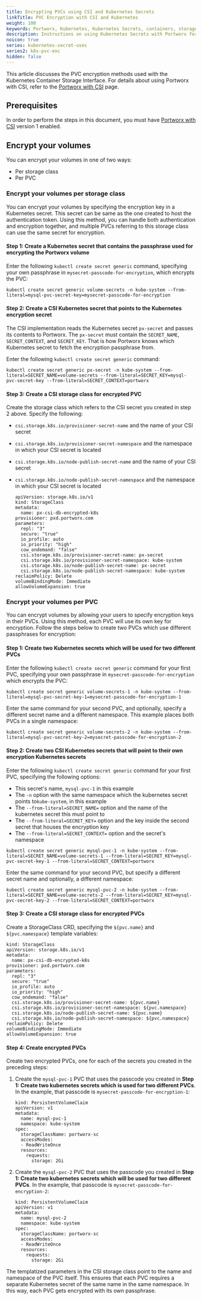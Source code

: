 ```yaml
---
title: Encrypting PVCs using CSI and Kubernetes Secrets
linkTitle: PVC Encryption with CSI and Kubernetes
weight: 100
keywords: Portworx, Kubernetes, Kubernetes Secrets, containers, storage, encryption, CSI
description: Instructions on using Kubernetes Secrets with Portworx for encrypting PVCs on CSI using StorageClass
noicon: true
series: kubernetes-secret-uses
series2: k8s-pvc-enc
hidden: false
---
```


This article discusses the PVC encryption methods used with the Kubernetes Container Storage Interface. For details about using Portworx with CSI, refer to the [Portworx with CSI](/portworx-install-with-kubernetes/storage-operations/csi/) page.

## Prerequisites

In order to perform the steps in this document, you must have [Portworx with CSI](/portworx-install-with-kubernetes/storage-operations/csi/) version 1 enabled.

## Encrypt your volumes

You can encrypt your volumes in one of two ways:

* Per storage class
* Per PVC

### Encrypt your volumes per storage class

You can encrypt your volumes by specifying the encryption key in a Kubernetes secret. This secret can be same as the one created to host the authentication token. Using this method, you can handle both authentication and encryption together, and multiple PVCs referring to this storage class can use the same secret for encryption.

#### Step 1: Create a Kubernetes secret that contains the passphrase used for encrypting the Portworx volume

Enter the following `kubectl create secret generic` command, specifying your own passphrase in `mysecret-passcode-for-encryption`, which encrypts the PVC:

```text
kubectl create secret generic volume-secrets -n kube-system --from-literal=mysql-pvc-secret-key=mysecret-passcode-for-encryption
```

#### Step 2: Create a CSI Kubernetes secret that points to the Kubernetes encryption secret

The CSI implementation reads the Kubernetes secret `px-secret` and passes its contents to Portworx. The `px-secret` must contain the `SECRET_NAME`, `SECRET_CONTEXT`, and `SECRET_KEY`. That is how Portworx knows which Kubernetes secret to fetch the encryption passphrase from.

Enter the following `kubectl create secret generic` command:

```text
kubectl create secret generic px-secret -n kube-system --from-literal=SECRET_NAME=volume-secrets --from-literal=SECRET_KEY=mysql-pvc-secret-key --from-literal=SECRET_CONTEXT=portworx
```

#### Step 3: Create a CSI storage class for encrypted PVC

Create the storage class which refers to the CSI secret you created in step 2 above. Specify the following:

  * `csi.storage.k8s.io/provisioner-secret-name` and the name of your CSI secret
  * `csi.storage.k8s.io/provisioner-secret-namespace` and the namespace in which your CSI secret is located
  * `csi.storage.k8s.io/node-publish-secret-name` and the name of your CSI secret
  * `csi.storage.k8s.io/node-publish-secret-namespace` and the namespace in which your CSI secret is located

    ```text
    apiVersion: storage.k8s.io/v1
    kind: StorageClass
    metadata:
      name: px-csi-db-encrypted-k8s
    provisioner: pxd.portworx.com
    parameters:
      repl: "3"
      secure: "true"
      io_profile: auto
      io_priority: "high" 
      cow_ondemand: "false"
      csi.storage.k8s.io/provisioner-secret-name: px-secret
      csi.storage.k8s.io/provisioner-secret-namespace: kube-system
      csi.storage.k8s.io/node-publish-secret-name: px-secret
      csi.storage.k8s.io/node-publish-secret-namespace: kube-system
    reclaimPolicy: Delete
    volumeBindingMode: Immediate
    allowVolumeExpansion: true
    ```


### Encrypt your volumes per PVC

You can encrypt volumes by allowing your users to specify encryption keys in their PVCs. Using this method, each PVC will use its own key for encryption. Follow the steps below to create two PVCs which use different passphrases for encryption:

#### Step 1: Create two Kubernetes secrets which will be used for two different PVCs

Enter the following `kubectl create secret generic` command for your first PVC, specifying your own passphrase in `mysecret-passcode-for-encryption` which encrypts the PVC:

```text
kubectl create secret generic volume-secrets-1 -n kube-system --from-literal=mysql-pvc-secret-key-1=mysecret-passcode-for-encryption-1
```

Enter the same command for your second PVC, and optionally, specify a different secret name and a different namespace. This example places both PVCs in a single namespace:

```text
kubectl create secret generic volume-secrets-2 -n kube-system --from-literal=mysql-pvc-secret-key-2=mysecret-passcode-for-encryption-2
```

#### Step 2: Create two CSI Kubernetes secrets that will point to their own encryption Kubernetes secrets

Enter the following `kubectl create secret generic` command for your first PVC, specifying the following options:

  * This secret's name, `mysql-pvc-1` in this example
  * The `-n` option with the same namespace which the kubernetes secret points to`kube-system`, in this example
  * The `--from-literal=SECRET_NAME=` option and the name of the kubernetes secret this must point to 
  * The `--from-literal=SECRET_KEY=` option and the key inside the second secret that houses the encryption key
  * The `--from-literal=SECRET_CONTEXT=` option and the secret's namespace


```text
kubectl create secret generic mysql-pvc-1 -n kube-system --from-literal=SECRET_NAME=volume-secrets-1 --from-literal=SECRET_KEY=mysql-pvc-secret-key-1 --from-literal=SECRET_CONTEXT=portworx
```

Enter the same command for your second PVC, but specify a different secret name and optionally, a different namespace:

```text
kubectl create secret generic mysql-pvc-2 -n kube-system --from-literal=SECRET_NAME=volume-secrets-2 --from-literal=SECRET_KEY=mysql-pvc-secret-key-2 --from-literal=SECRET_CONTEXT=portworx
```

#### Step 3: Create a CSI storage class for encrypted PVCs

Create a StorageClass CRD, specifying the `${pvc.name}` and `${pvc.namespace}` template variables:

```text
kind: StorageClass
apiVersion: storage.k8s.io/v1
metadata:
  name: px-csi-db-encrypted-k8s
provisioner: pxd.portworx.com
parameters:
  repl: "3"
  secure: "true"
  io_profile: auto
  io_priority: "high" 
  cow_ondemand: "false"
  csi.storage.k8s.io/provisioner-secret-name: ${pvc.name}
  csi.storage.k8s.io/provisioner-secret-namespace: ${pvc.namespace}
  csi.storage.k8s.io/node-publish-secret-name: ${pvc.name}
  csi.storage.k8s.io/node-publish-secret-namespace: ${pvc.namespace}
reclaimPolicy: Delete
volumeBindingMode: Immediate
allowVolumeExpansion: true
```

#### Step 4: Create encrypted PVCs

Create two encrypted PVCs, one for each of the secrets you created in the preceding steps:

1. Create the `mysql-pvc-1` PVC that uses the passcode you created in **Step 1: Create two kubernetes secrets which is used for two different PVCs**. In the example, that passcode is `mysecret-passcode-for-encryption-1`:

      ```text
      kind: PersistentVolumeClaim
      apiVersion: v1
      metadata:
        name: mysql-pvc-1
        namespace: kube-system
      spec:
        storageClassName: portworx-sc
        accessModes:
        - ReadWriteOnce
        resources:
          requests:
            storage: 2Gi
      ```

2. Create the `mysql-pvc-2` PVC that uses the passcode you created in **Step 1: Create two kubernetes secrets which will be used for two different PVCs**. In the example, that passcode is `mysecret-passcode-for-encryption-2`:

      ```text
      kind: PersistentVolumeClaim
      apiVersion: v1
      metadata:
        name: mysql-pvc-2
        namespace: kube-system
      spec:
        storageClassName: portworx-sc
        accessModes:
        - ReadWriteOnce
        resources:
          requests:
            storage: 2Gi
      ```

The templatized parameters in the CSI storage class point to the name and namespace of the PVC itself. This ensures that each PVC requires a separate Kubernetes secret of the same name in the same namespace. In this way, each PVC gets encrypted with its own passphrase.
